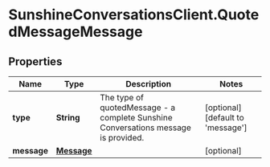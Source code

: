# SunshineConversationsClient.QuotedMessageMessage

## Properties

Name | Type | Description | Notes
------------ | ------------- | ------------- | -------------
**type** | **String** | The type of quotedMessage - a complete Sunshine Conversations message is provided. | [optional] [default to &#39;message&#39;]
**message** | [**Message**](Message.md) |  | [optional] 


